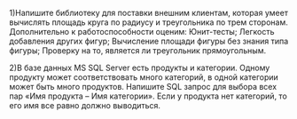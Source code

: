 1)Напишите библиотеку для поставки внешним клиентам, которая умеет вычислять площадь круга по радиусу и треугольника по трем сторонам. Дополнительно к работоспособности оценим:
Юнит-тесты;
Легкость добавления других фигур;
Вычисление площади фигуры без знания типа фигуры;
Проверку на то, является ли треугольник прямоугольным.
    
2)В базе данных MS SQL Server есть продукты и категории.
Одному продукту может соответствовать много категорий, в одной категории может быть много продуктов.
Напишите SQL запрос для выбора всех пар «Имя продукта – Имя категории».
Если у продукта нет категорий, то его имя все равно должно выводиться.
